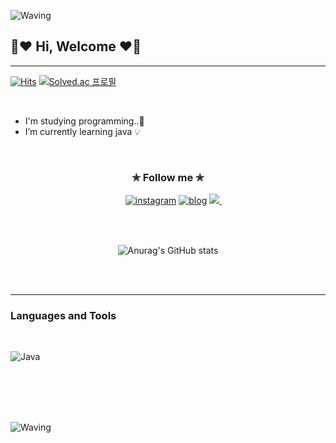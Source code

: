 ![Waving](https://capsule-render.vercel.app/api?type=venom&height=80&color=f8f8ff)
## 🤍♥ Hi, Welcome ♥🤍
---

[![Hits](https://hits.seeyoufarm.com/api/count/incr/badge.svg?url=https%3A%2F%2Fgithub.com%2Fgjbae1212%2Fhit-counter&count_bg=%23C696C1&title_bg=%23555555&icon=&icon_color=%23E7E7E7&title=hits&edge_flat=false)](https://hits.seeyoufarm.com)     [![Solved.ac
프로필](http://mazassumnida.wtf/api/mini/generate_badge?boj={kimyewon97})](https://solved.ac/{kimyewon97})

<br>

- I'm studying programming..💪
- I’m currently learning java 💡

<br>

<div align="center"> 

### ✯ Follow me ✯ 

　[![instagram](https://img.shields.io/badge/Instagram-AC6199?style=for-the-badge&logo=instagram&logoColor=white)](https://www.instagram.com/_kyvv._/)    [![blog](https://img.shields.io/badge/blog-999999?style=for-the-badge&logo=bloglovin&logoColor=white)](https://kimyw9707.tistory.com/)    <a href="mailto:kimyw9707@gmail.com">
   <img src="https://img.shields.io/badge/gmail-AECBFA?style=for-the-badge&logo=google&logoColor=white&link=leegm1798@naver.com"/>
</a>
　
　</div>

<br>  
<br>

<div align="center"> 
  
![Anurag's GitHub stats](https://github-readme-stats.vercel.app/api?username=kimyewon97&show_icons=true&theme=discord_old_blurple)

</div> 

<br>
<br>

---
### Languages and Tools

<br>

  ![Java](https://img.shields.io/badge/Java-E8E8E8.svg?&style=for-the-badge&logo=Java&logoColor=white)


<br>
<br>
<br>
<br>

![Waving](https://capsule-render.vercel.app/api?type=soft&height=10&color=f8f8ff&section=footer)
